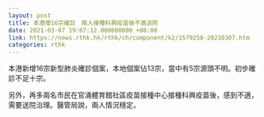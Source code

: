```yaml
---
layout: post
title: 本港增16宗確診　兩人接種科興疫苗後不適送院
date: 2021-03-07 19:07:12.000000000 +08:00
link: https://news.rthk.hk/rthk/ch/component/k2/1579258-20210307.htm
categories: rthk
---
```


本港新增16宗新型肺炎確診個案，本地個案佔13宗，當中有5宗源頭不明。初步確診不足十宗。

另外，再多兩名市民在官涌體育館社區疫苗接種中心接種科興疫苗後，感到不適，需要送院治理。醫管局說，兩人情況穩定。
